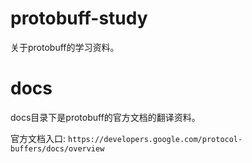 protobuff-study
=====

关于protobuff的学习资料。

# docs
docs目录下是protobuff的官方文档的翻译资料。

官方文档入口: `https://developers.google.com/protocol-buffers/docs/overview`

